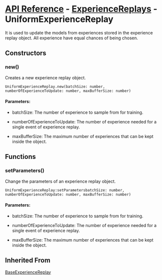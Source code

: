 # [API Reference](../../API.md) - [ExperienceReplays](../ExperienceReplays.md) - UniformExperienceReplay

It is used to update the models from experiences stored in the experience replay object. All experience have equal chances of being chosen.

## Constructors

### new()

Creates a new experience replay object.

```
UniformExperienceReplay.new(batchSize: number, numberOfExperienceToUpdate: number, maxBufferSize: number)
```

#### Parameters:

* batchSize: The number of experience to sample from for training.

* numberOfExperienceToUpdate: The number of experience needed for a single event of experience replay.

* maxBufferSize: The maximum number of experiences that can be kept inside the object.

## Functions

### setParameters()

Change the parameters of an experience replay object.

```
UniformExperienceReplay:setParametersbatchSize: number, numberOfExperienceToUpdate: number, maxBufferSize: number)
```

#### Parameters:

* batchSize: The number of experience to sample from for training.

* numberOfExperienceToUpdate: The number of experience needed for a single event of experience replay.

* maxBufferSize: The maximum number of experiences that can be kept inside the object.

## Inherited From

[BaseExperienceReplay](/BaseExperienceReplay.md)
